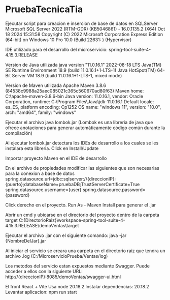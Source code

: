 # PruebaTecnicaTia

Ejecutar script para creacion e insercion de base de datos en SQLServer 
Microsoft SQL Server 2022 (RTM-GDR) (KB5046861) - 16.0.1135.2 (X64) Oct 18 2024 15:31:58 Copyright (C) 2022 Microsoft Corporation Express Edition (64-bit) on Windows 10 Pro 10.0 (Build 22631: ) (Hypervisor)

IDE utilizado para el desarrollo del microservicio: spring-tool-suite-4-4.15.3.RELEASE

Version de Java utilizada 
java version "11.0.16.1" 2022-08-18 LTS Java(TM) SE Runtime Environment 18.9 (build 11.0.16.1+1-LTS-1) Java HotSpot(TM) 64-Bit Server VM 18.9 (build 11.0.16.1+1-LTS-1, mixed mode)

Version de Maven utilizada 
Apache Maven 3.8.6 (84538c9988a25aec085021c365c560670ad80f63) Maven home: C:\apache-maven-3.8.6-bin Java version: 11.0.16.1, vendor: Oracle Corporation, runtime: C:\Program Files\Java\jdk-11.0.16.1 Default locale: es_ES, platform encoding: Cp1252 OS name: "windows 11", version: "10.0", arch: "amd64", family: "windows"

Ejecutar el archivo java lombok.jar (Lombok es una libreria de java que ofrece anotaciones para generar automáticamente código común durante la compilación)

Al ejecutar lombok.jar detectara los IDEs de desarrollo a los cuales se les instalara esta libreria. Click en Install/Update

Importar proyecto Maven en el IDE de desarrollo

En el archivo de propiedades modificar las siguientes que son necesarias para la conexion a base de datos 
spring.datasource.url=jdbc:sqlserver://{direccionIP}:{puerto};databaseName=pruebaDB;TrustServerCertificate=True 
spring.datasource.username={user} 
spring.datasource.password={password}

Click derecho en el proyecto. Run As - Maven Install para generar el .jar

Abrir un cmd y ubicarse en el directorio del proyecto dentro de la carpeta target C:{DirectorioRaiz}\workspace-spring-tool-suite-4-4.15.3.RELEASE\demoVentas\target

Ejecutar el archivo .jar con el siguiente comando: java -jar {NombreDelJar}.jar

Al iniciar el servicio se creara una carpeta en el directorio raiz que tendra un archivo .log (C:/MicroservicioPrueba/Ventas/log)

Los metodos del servicio estan expuestos mediante Swagger. Puede acceder a ellos con la siguiente URL: http://{direccionIP}:8085/demoVentas/swagger-ui.html

El front React + Vite 
Usa node 20.18.2 
Instalar dependencias: 20.18.2 
Levantar aplicacion: npm run start
